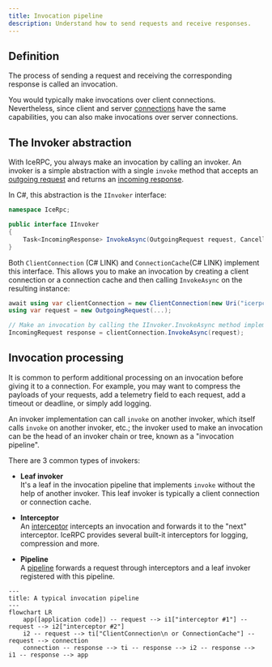 ```yaml
---
title: Invocation pipeline
description: Understand how to send requests and receive responses.
---
```


## Definition

The process of sending a request and receiving the corresponding response is called an invocation.

You would typically make invocations over client connections. Nevertheless, since client and server
[connections](../connection/client-vs-server-connections) have the same capabilities, you can also make invocations over
server connections.

## The Invoker abstraction

With IceRPC, you always make an invocation by calling an invoker. An invoker is a simple abstraction with a single
`invoke` method that accepts an [outgoing request](outgoing-request) and returns an
[incoming response](incoming-response).

In C#, this abstraction is the `IInvoker` interface:

```csharp
namespace IceRpc;

public interface IInvoker
{
    Task<IncomingResponse> InvokeAsync(OutgoingRequest request, CancellationToken cancellationToken = default);
}
```

Both `ClientConnection` (C# LINK) and `ConnectionCache`(C# LINK) implement this interface. This allows you to make an
invocation by creating a client connection or a connection cache and then calling `InvokeAsync` on the resulting
instance:

```csharp
await using var clientConnection = new ClientConnection(new Uri("icerpc://hello.zeroc.com"));
using var request = new OutgoingRequest(...);

// Make an invocation by calling the IInvoker.InvokeAsync method implemented by ClientConnection.
IncomingRequest response = clientConnection.InvokeAsync(request);
```

## Invocation processing

It is common to perform additional processing on an invocation before giving it to a connection. For example, you may
want to compress the payloads of your requests, add a telemetry field to each request, add a timeout or deadline, or
simply add logging.

An invoker implementation can call `invoke` on another invoker, which itself calls `invoke` on another invoker, etc.;
the invoker used to make an invocation can be the head of an invoker chain or tree, known as a "invocation pipeline".

There are 3 common types of invokers:

 - **Leaf invoker**\
   It's a leaf in the invocation pipeline that implements `invoke` without the help of another invoker. This leaf
   invoker is typically a client connection or connection cache.

 - **Interceptor**\
    An [interceptor](interceptor) intercepts an invocation and forwards it to the "next" interceptor. IceRPC provides
    several built-it interceptors for logging, compression and more.

 - **Pipeline**\
    A [pipeline](pipeline) forwards a request through interceptors and a leaf invoker registered with this pipeline.

```mermaid
---
title: A typical invocation pipeline
---
flowchart LR
    app([application code]) -- request --> i1["interceptor #1"] -- request --> i2["interceptor #2"]
    i2 -- request --> ti["ClientConnection\n or ConnectionCache"] -- request --> connection
    connection -- response --> ti -- response --> i2 -- response --> i1 -- response --> app
```
